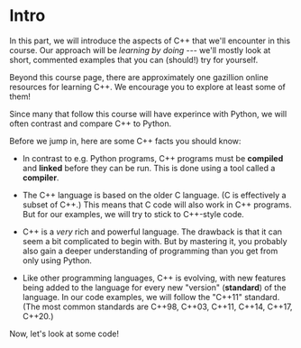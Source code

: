 # Intro

In this part, we will introduce the aspects of C++ that we'll encounter in this course. Our approach will be _learning by doing_ --- we'll mostly look at short, commented examples that you can (should!) try for yourself. 

Beyond this course page, there are approximately one gazillion online resources for learning C++. We encourage you to explore at least some of them!

Since many that follow this course will have experince with Python, we will often contrast and compare C++ to Python.

Before we jump in, here are some C++ facts you should know:

- In contrast to e.g. Python programs, C++ programs must be **compiled** and **linked** before they can be run. This is done using a tool called a **compiler**.

- The C++ language is based on the older C language. (C is effectively a subset of C++.) This means that C code will also work in C++ programs. But for our examples, we will try to stick to C++-style code.

- C++ is a _very_ rich and powerful language. The drawback is that it can seem a bit complicated to begin with. But by mastering it, you probably also gain a deeper understanding of programming than you get from only using Python.

- Like other programming languages, C++ is evolving, with new features being added to the language for every new "version" (**standard**) of the language. In our code examples, we will follow the "C++11" standard. (The most common standards are C++98, C++03, C++11, C++14, C++17, C++20.)

<!--
- If you come from Python, you will soon realise that C++ is very picky about **variable types** and **scopes**. This might seem frustrating, but often helps you to more quickly spot problems in your program design.
-->

Now, let's look at some code!

